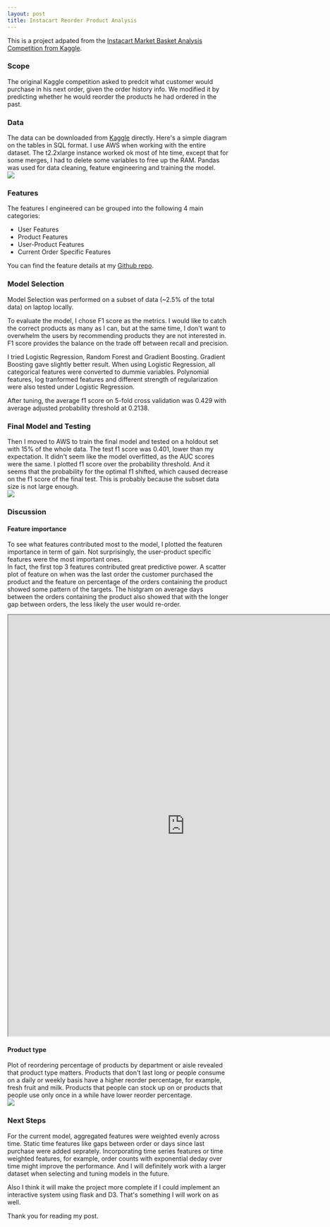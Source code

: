 ```yaml
---
layout: post
title: Instacart Reorder Product Analysis 
---
```

This is a project adpated from the [Instacart Market Basket Analysis Competition from Kaggle](https://www.kaggle.com/c/instacart-market-basket-analysis).   

### Scope

The original Kaggle competition asked to predcit what customer would purchase in his next order, given the order history info. We  modified it by predicting whether he would reorder the products he had ordered in the past.

### Data
The data can be downloaded from [Kaggle](https://www.kaggle.com/c/instacart-market-basket-analysis/data) directly. Here's a simple diagram on the tables in SQL format. I use AWS when working with the entire dataset. The t2.2xlarge instance worked ok most of hte time, except that for some merges, I had to delete some variables to free up the RAM. Pandas was used for data cleaning, feature engineering and training the model.    
<img src= '../images/08112018/diagram.jpg'>


### Features
The features I engineered can be grouped into the following 4 main categories:
- User Features  
- Product Features
- User-Product Features
- Current Order Specific Features

You can find the feature details at my [Github repo](https://github.com/caiy7/Project_Mcnulty/blob/master/README.md). 

### Model Selection
Model Selection was performed on a subset of data (~2.5% of the total data) on laptop locally. 

To evaluate the model, I chose F1 score as the metrics. I would like to catch the correct products as many as I can, but at the same time, I don't want to overwhelm the users by recommending products they are not interested in. F1 score provides the balance on the trade off between recall and precision.  

I tried Logistic Regression, Random Forest and Gradient Boosting. Gradient Boosting gave slightly better result. When using Logistic Regression, all categorical features were converted to dummie variables. Polynomial features, log tranformed features and different strength of regularization were also tested under Logistic Regression.  

After tuning, the average f1 score on 5-fold cross validation was 0.429 with average adjusted probability threshold at 0.2138. 

### Final Model and Testing
 Then I moved to AWS to train the final model and tested on a holdout set with 15% of the whole data. 
 The test f1 score was 0.401, lower than my expectation. It didn't seem like the model overfitted, as the AUC scores were the same. I plotted f1 score over the probability threshold. And it seems that the probability for the optimal f1 shifted, which caused decrease on the f1 score of the final test. This is probably because the subset data size is not large enough.   
 <img src='../images/08112018/f1_score_annotation.png'> 

 ### Discussion

 #### Feature importance  
 To see what features contributed most to the model, I plotted the featuren importance in term of gain. Not surprisingly, the user-product specific features were the most important ones.   
 In fact, the first top 3 features contributed great predictive power. A scatter plot of feature on when was the last order the customer purchased the product and the feature on percentage of the orders containing the product showed some pattern of the targets. The histgram on average days between the orders containing the product also showed that with the longer gap between orders, the less likely the user would re-order. 
<iframe src="https://public.tableau.com/views/mcnulty_features/Dashboard2?:embed=y&:display_count=yes" width="800" height="955"></iframe>

 #### Product type 
 Plot of reordering percentage of products by department or aisle revealed that product type matters. Products that don't last long or people consume on a daily or weekly basis have a higher reorder percentage, for example, fresh fruit and milk. Products that people can stock up on or products that people use only once in a while have lower reorder percentage.  
 <img src="../images/08112018/product_type.png">

### Next Steps
For the current model, aggregated features were weighted evenly across time. Static time features like gaps between order or days since last purchase were added seprately. Incorporating time series features or time weighted features, for example, order counts with exponential deday over time might improve the performance. And I will definitely work with a larger dataset when selecting and tuning models in the future. 

Also I think it will make the project more complete if I could implement an interactive system using flask and D3. That's something I will work on as well.

Thank you for reading my post.


  
